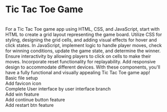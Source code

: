 # Tic Tac Toe Game
<br>
For a Tic Tac Toe game app using HTML, CSS, and JavaScript, start with HTML to create a grid layout representing the game board. Utilize CSS for styling, designing the grid cells, and adding visual effects for hover and click states. In JavaScript, implement logic to handle player moves, check for winning conditions, update the game state, and determine the winner. Ensure interactivity by allowing players to click on cells to make their moves. Incorporate reset functionality for replayability. Add responsive design to accommodate different devices. With these components, you'll have a fully functional and visually appealing Tic Tac Toe game app!
<br>
Basic file setup
<br>
Add favicon icon
<br>
Complete User interface by user interface branch
<br>
Add win feature
<br>
Add continue button feature
<br>
Add restart btn feature
